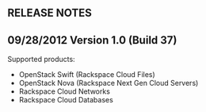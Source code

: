 RELEASE NOTES
-------------

## 09/28/2012 Version 1.0 (Build 37)
Supported products:
* OpenStack Swift (Rackspace Cloud Files)
* OpenStack Nova (Rackspace Next Gen Cloud Servers)
* Rackspace Cloud Networks
* Rackspace Cloud Databases

